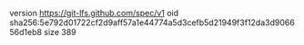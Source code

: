 version https://git-lfs.github.com/spec/v1
oid sha256:5e792d01722cf2d9aff57a1e44774a5d3cefb5d21949f3f12da3d906656d1eb8
size 389
